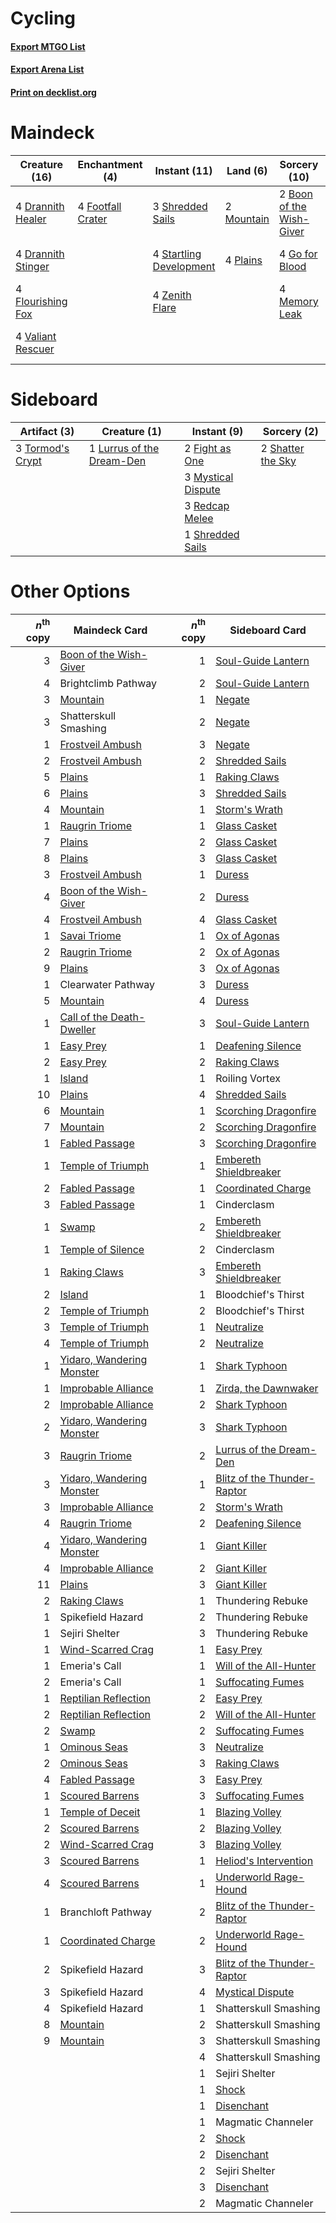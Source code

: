 # Cycling

#### [Export MTGO List](../collection/Cycling/Cycling.txt)
#### [Export Arena List](../collection/Cycling/Cycling_arena.txt)
#### [Print on decklist.org](http://decklist.org/?deckmain=2%09Boon%20of%20the%20Wish-Giver%0A3%09Brightclimb%20Pathway%0A4%09Drannith%20Healer%0A4%09Drannith%20Stinger%0A4%09Flourishing%20Fox%0A4%09Footfall%20Crater%0A4%09Go%20for%20Blood%0A4%09Memory%20Leak%0A2%09Mountain%0A4%09Needleverge%20Pathway%0A4%09Plains%0A4%09Riverglide%20Pathway%0A2%09Shatterskull%20Smashing%0A3%09Shredded%20Sails%0A4%09Startling%20Development%0A4%09Valiant%20Rescuer%0A4%09Zenith%20Flare&deckside=2%09Fight%20as%20One%0A1%09Lurrus%20of%20the%20Dream-Den%0A3%09Mystical%20Dispute%0A3%09Redcap%20Melee%0A2%09Shatter%20the%20Sky%0A1%09Shredded%20Sails%0A3%09Tormod's%20Crypt)
# Maindeck

|                                        Creature (16)                                        |                                      Enchantment (4)                                       |                                           Instant (11)                                           |                                      Land (6)                                       |                                           Sorcery (10)                                            |     Unknown (13)      |
|---------------------------------------------------------------------------------------------|--------------------------------------------------------------------------------------------|--------------------------------------------------------------------------------------------------|-------------------------------------------------------------------------------------|---------------------------------------------------------------------------------------------------|-----------------------|
|4 [Drannith Healer](http://gatherer.wizards.com/Pages/Card/Details.aspx?multiverseid=479530) |4 [Footfall Crater](http://gatherer.wizards.com/Pages/Card/Details.aspx?multiverseid=479638)|3 [Shredded Sails](http://gatherer.wizards.com/Pages/Card/Details.aspx?multiverseid=479656)       |2 [Mountain](http://gatherer.wizards.com/Pages/Card/Details.aspx?multiverseid=439859)|2 [Boon of the Wish-Giver](http://gatherer.wizards.com/Pages/Card/Details.aspx?multiverseid=479563)|3 Brightclimb Pathway  |
|4 [Drannith Stinger](http://gatherer.wizards.com/Pages/Card/Details.aspx?multiverseid=479633)|                                                                                            |4 [Startling Development](http://gatherer.wizards.com/Pages/Card/Details.aspx?multiverseid=479588)|4 [Plains](http://gatherer.wizards.com/Pages/Card/Details.aspx?multiverseid=439856)  |4 [Go for Blood](http://gatherer.wizards.com/Pages/Card/Details.aspx?multiverseid=479642)          |4 Needleverge Pathway  |
|4 [Flourishing Fox](http://gatherer.wizards.com/Pages/Card/Details.aspx?multiverseid=479533) |                                                                                            |4 [Zenith Flare](http://gatherer.wizards.com/Pages/Card/Details.aspx?multiverseid=479737)         |                                                                                     |4 [Memory Leak](http://gatherer.wizards.com/Pages/Card/Details.aspx?multiverseid=479615)           |4 Riverglide Pathway   |
|4 [Valiant Rescuer](http://gatherer.wizards.com/Pages/Card/Details.aspx?multiverseid=479556) |                                                                                            |                                                                                                  |                                                                                     |                                                                                                   |2 Shatterskull Smashing|


# Sideboard

|                                       Artifact (3)                                        |                                            Creature (1)                                            |                                         Instant (9)                                         |                                        Sorcery (2)                                         |
|-------------------------------------------------------------------------------------------|----------------------------------------------------------------------------------------------------|---------------------------------------------------------------------------------------------|--------------------------------------------------------------------------------------------|
|3 [Tormod's Crypt](http://gatherer.wizards.com/Pages/Card/Details.aspx?multiverseid=389723)|1 [Lurrus of the Dream-Den](http://gatherer.wizards.com/Pages/Card/Details.aspx?multiverseid=479746)|2 [Fight as One](http://gatherer.wizards.com/Pages/Card/Details.aspx?multiverseid=479532)    |2 [Shatter the Sky](http://gatherer.wizards.com/Pages/Card/Details.aspx?multiverseid=476288)|
|                                                                                           |                                                                                                    |3 [Mystical Dispute](http://gatherer.wizards.com/Pages/Card/Details.aspx?multiverseid=473020)|                                                                                            |
|                                                                                           |                                                                                                    |3 [Redcap Melee](http://gatherer.wizards.com/Pages/Card/Details.aspx?multiverseid=473097)    |                                                                                            |
|                                                                                           |                                                                                                    |1 [Shredded Sails](http://gatherer.wizards.com/Pages/Card/Details.aspx?multiverseid=479656)  |                                                                                            |


# Other Options

|*n*<sup>th</sup> copy|                                           Maindeck Card                                            |*n*<sup>th</sup> copy|                                            Sideboard Card                                            |
|--------------------:|----------------------------------------------------------------------------------------------------|--------------------:|------------------------------------------------------------------------------------------------------|
|                    3|[Boon of the Wish-Giver](http://gatherer.wizards.com/Pages/Card/Details.aspx?multiverseid=479563)   |                    1|[Soul-Guide Lantern](http://gatherer.wizards.com/Pages/Card/Details.aspx?multiverseid=476488)         |
|                    4|Brightclimb Pathway                                                                                 |                    2|[Soul-Guide Lantern](http://gatherer.wizards.com/Pages/Card/Details.aspx?multiverseid=476488)         |
|                    3|[Mountain](http://gatherer.wizards.com/Pages/Card/Details.aspx?multiverseid=439859)                 |                    1|[Negate](http://gatherer.wizards.com/Pages/Card/Details.aspx?multiverseid=423707)                     |
|                    3|Shatterskull Smashing                                                                               |                    2|[Negate](http://gatherer.wizards.com/Pages/Card/Details.aspx?multiverseid=423707)                     |
|                    1|[Frostveil Ambush](http://gatherer.wizards.com/Pages/Card/Details.aspx?multiverseid=479572)         |                    3|[Negate](http://gatherer.wizards.com/Pages/Card/Details.aspx?multiverseid=423707)                     |
|                    2|[Frostveil Ambush](http://gatherer.wizards.com/Pages/Card/Details.aspx?multiverseid=479572)         |                    2|[Shredded Sails](http://gatherer.wizards.com/Pages/Card/Details.aspx?multiverseid=479656)             |
|                    5|[Plains](http://gatherer.wizards.com/Pages/Card/Details.aspx?multiverseid=439856)                   |                    1|[Raking Claws](http://gatherer.wizards.com/Pages/Card/Details.aspx?multiverseid=479651)               |
|                    6|[Plains](http://gatherer.wizards.com/Pages/Card/Details.aspx?multiverseid=439856)                   |                    3|[Shredded Sails](http://gatherer.wizards.com/Pages/Card/Details.aspx?multiverseid=479656)             |
|                    4|[Mountain](http://gatherer.wizards.com/Pages/Card/Details.aspx?multiverseid=439859)                 |                    1|[Storm's Wrath](http://gatherer.wizards.com/Pages/Card/Details.aspx?multiverseid=476408)              |
|                    1|[Raugrin Triome](http://gatherer.wizards.com/Pages/Card/Details.aspx?multiverseid=479771)           |                    1|[Glass Casket](http://gatherer.wizards.com/Pages/Card/Details.aspx?multiverseid=472977)               |
|                    7|[Plains](http://gatherer.wizards.com/Pages/Card/Details.aspx?multiverseid=439856)                   |                    2|[Glass Casket](http://gatherer.wizards.com/Pages/Card/Details.aspx?multiverseid=472977)               |
|                    8|[Plains](http://gatherer.wizards.com/Pages/Card/Details.aspx?multiverseid=439856)                   |                    3|[Glass Casket](http://gatherer.wizards.com/Pages/Card/Details.aspx?multiverseid=472977)               |
|                    3|[Frostveil Ambush](http://gatherer.wizards.com/Pages/Card/Details.aspx?multiverseid=479572)         |                    1|[Duress](http://gatherer.wizards.com/Pages/Card/Details.aspx?multiverseid=14557)                      |
|                    4|[Boon of the Wish-Giver](http://gatherer.wizards.com/Pages/Card/Details.aspx?multiverseid=479563)   |                    2|[Duress](http://gatherer.wizards.com/Pages/Card/Details.aspx?multiverseid=14557)                      |
|                    4|[Frostveil Ambush](http://gatherer.wizards.com/Pages/Card/Details.aspx?multiverseid=479572)         |                    4|[Glass Casket](http://gatherer.wizards.com/Pages/Card/Details.aspx?multiverseid=472977)               |
|                    1|[Savai Triome](http://gatherer.wizards.com/Pages/Card/Details.aspx?multiverseid=479773)             |                    1|[Ox of Agonas](http://gatherer.wizards.com/Pages/Card/Details.aspx?multiverseid=476398)               |
|                    2|[Raugrin Triome](http://gatherer.wizards.com/Pages/Card/Details.aspx?multiverseid=479771)           |                    2|[Ox of Agonas](http://gatherer.wizards.com/Pages/Card/Details.aspx?multiverseid=476398)               |
|                    9|[Plains](http://gatherer.wizards.com/Pages/Card/Details.aspx?multiverseid=439856)                   |                    3|[Ox of Agonas](http://gatherer.wizards.com/Pages/Card/Details.aspx?multiverseid=476398)               |
|                    1|Clearwater Pathway                                                                                  |                    3|[Duress](http://gatherer.wizards.com/Pages/Card/Details.aspx?multiverseid=14557)                      |
|                    5|[Mountain](http://gatherer.wizards.com/Pages/Card/Details.aspx?multiverseid=439859)                 |                    4|[Duress](http://gatherer.wizards.com/Pages/Card/Details.aspx?multiverseid=14557)                      |
|                    1|[Call of the Death-Dweller](http://gatherer.wizards.com/Pages/Card/Details.aspx?multiverseid=479598)|                    3|[Soul-Guide Lantern](http://gatherer.wizards.com/Pages/Card/Details.aspx?multiverseid=476488)         |
|                    1|[Easy Prey](http://gatherer.wizards.com/Pages/Card/Details.aspx?multiverseid=479607)                |                    1|[Deafening Silence](http://gatherer.wizards.com/Pages/Card/Details.aspx?multiverseid=472972)          |
|                    2|[Easy Prey](http://gatherer.wizards.com/Pages/Card/Details.aspx?multiverseid=479607)                |                    2|[Raking Claws](http://gatherer.wizards.com/Pages/Card/Details.aspx?multiverseid=479651)               |
|                    1|[Island](http://gatherer.wizards.com/Pages/Card/Details.aspx?multiverseid=439857)                   |                    1|Roiling Vortex                                                                                        |
|                   10|[Plains](http://gatherer.wizards.com/Pages/Card/Details.aspx?multiverseid=439856)                   |                    4|[Shredded Sails](http://gatherer.wizards.com/Pages/Card/Details.aspx?multiverseid=479656)             |
|                    6|[Mountain](http://gatherer.wizards.com/Pages/Card/Details.aspx?multiverseid=439859)                 |                    1|[Scorching Dragonfire](http://gatherer.wizards.com/Pages/Card/Details.aspx?multiverseid=473101)       |
|                    7|[Mountain](http://gatherer.wizards.com/Pages/Card/Details.aspx?multiverseid=439859)                 |                    2|[Scorching Dragonfire](http://gatherer.wizards.com/Pages/Card/Details.aspx?multiverseid=473101)       |
|                    1|[Fabled Passage](http://gatherer.wizards.com/Pages/Card/Details.aspx?multiverseid=473206)           |                    3|[Scorching Dragonfire](http://gatherer.wizards.com/Pages/Card/Details.aspx?multiverseid=473101)       |
|                    1|[Temple of Triumph](http://gatherer.wizards.com/Pages/Card/Details.aspx?multiverseid=373560)        |                    1|[Embereth Shieldbreaker](http://gatherer.wizards.com/Pages/Card/Details.aspx?multiverseid=473084)     |
|                    2|[Fabled Passage](http://gatherer.wizards.com/Pages/Card/Details.aspx?multiverseid=473206)           |                    1|[Coordinated Charge](http://gatherer.wizards.com/Pages/Card/Details.aspx?multiverseid=479526)         |
|                    3|[Fabled Passage](http://gatherer.wizards.com/Pages/Card/Details.aspx?multiverseid=473206)           |                    1|Cinderclasm                                                                                           |
|                    1|[Swamp](http://gatherer.wizards.com/Pages/Card/Details.aspx?multiverseid=439858)                    |                    2|[Embereth Shieldbreaker](http://gatherer.wizards.com/Pages/Card/Details.aspx?multiverseid=473084)     |
|                    1|[Temple of Silence](http://gatherer.wizards.com/Pages/Card/Details.aspx?multiverseid=373522)        |                    2|Cinderclasm                                                                                           |
|                    1|[Raking Claws](http://gatherer.wizards.com/Pages/Card/Details.aspx?multiverseid=479651)             |                    3|[Embereth Shieldbreaker](http://gatherer.wizards.com/Pages/Card/Details.aspx?multiverseid=473084)     |
|                    2|[Island](http://gatherer.wizards.com/Pages/Card/Details.aspx?multiverseid=439857)                   |                    1|Bloodchief's Thirst                                                                                   |
|                    2|[Temple of Triumph](http://gatherer.wizards.com/Pages/Card/Details.aspx?multiverseid=373560)        |                    2|Bloodchief's Thirst                                                                                   |
|                    3|[Temple of Triumph](http://gatherer.wizards.com/Pages/Card/Details.aspx?multiverseid=373560)        |                    1|[Neutralize](http://gatherer.wizards.com/Pages/Card/Details.aspx?multiverseid=479579)                 |
|                    4|[Temple of Triumph](http://gatherer.wizards.com/Pages/Card/Details.aspx?multiverseid=373560)        |                    2|[Neutralize](http://gatherer.wizards.com/Pages/Card/Details.aspx?multiverseid=479579)                 |
|                    1|[Yidaro, Wandering Monster](http://gatherer.wizards.com/Pages/Card/Details.aspx?multiverseid=479661)|                    1|[Shark Typhoon](http://gatherer.wizards.com/Pages/Card/Details.aspx?multiverseid=479587)              |
|                    1|[Improbable Alliance](http://gatherer.wizards.com/Pages/Card/Details.aspx?multiverseid=473155)      |                    1|[Zirda, the Dawnwaker](http://gatherer.wizards.com/Pages/Card/Details.aspx?multiverseid=479753)       |
|                    2|[Improbable Alliance](http://gatherer.wizards.com/Pages/Card/Details.aspx?multiverseid=473155)      |                    2|[Shark Typhoon](http://gatherer.wizards.com/Pages/Card/Details.aspx?multiverseid=479587)              |
|                    2|[Yidaro, Wandering Monster](http://gatherer.wizards.com/Pages/Card/Details.aspx?multiverseid=479661)|                    3|[Shark Typhoon](http://gatherer.wizards.com/Pages/Card/Details.aspx?multiverseid=479587)              |
|                    3|[Raugrin Triome](http://gatherer.wizards.com/Pages/Card/Details.aspx?multiverseid=479771)           |                    2|[Lurrus of the Dream-Den](http://gatherer.wizards.com/Pages/Card/Details.aspx?multiverseid=479746)    |
|                    3|[Yidaro, Wandering Monster](http://gatherer.wizards.com/Pages/Card/Details.aspx?multiverseid=479661)|                    1|[Blitz of the Thunder-Raptor](http://gatherer.wizards.com/Pages/Card/Details.aspx?multiverseid=479629)|
|                    3|[Improbable Alliance](http://gatherer.wizards.com/Pages/Card/Details.aspx?multiverseid=473155)      |                    2|[Storm's Wrath](http://gatherer.wizards.com/Pages/Card/Details.aspx?multiverseid=476408)              |
|                    4|[Raugrin Triome](http://gatherer.wizards.com/Pages/Card/Details.aspx?multiverseid=479771)           |                    2|[Deafening Silence](http://gatherer.wizards.com/Pages/Card/Details.aspx?multiverseid=472972)          |
|                    4|[Yidaro, Wandering Monster](http://gatherer.wizards.com/Pages/Card/Details.aspx?multiverseid=479661)|                    1|[Giant Killer](http://gatherer.wizards.com/Pages/Card/Details.aspx?multiverseid=472976)               |
|                    4|[Improbable Alliance](http://gatherer.wizards.com/Pages/Card/Details.aspx?multiverseid=473155)      |                    2|[Giant Killer](http://gatherer.wizards.com/Pages/Card/Details.aspx?multiverseid=472976)               |
|                   11|[Plains](http://gatherer.wizards.com/Pages/Card/Details.aspx?multiverseid=439856)                   |                    3|[Giant Killer](http://gatherer.wizards.com/Pages/Card/Details.aspx?multiverseid=472976)               |
|                    2|[Raking Claws](http://gatherer.wizards.com/Pages/Card/Details.aspx?multiverseid=479651)             |                    1|Thundering Rebuke                                                                                     |
|                    1|Spikefield Hazard                                                                                   |                    2|Thundering Rebuke                                                                                     |
|                    1|Sejiri Shelter                                                                                      |                    3|Thundering Rebuke                                                                                     |
|                    1|[Wind-Scarred Crag](http://gatherer.wizards.com/Pages/Card/Details.aspx?multiverseid=405452)        |                    1|[Easy Prey](http://gatherer.wizards.com/Pages/Card/Details.aspx?multiverseid=479607)                  |
|                    1|Emeria's Call                                                                                       |                    1|[Will of the All-Hunter](http://gatherer.wizards.com/Pages/Card/Details.aspx?multiverseid=479558)     |
|                    2|Emeria's Call                                                                                       |                    1|[Suffocating Fumes](http://gatherer.wizards.com/Pages/Card/Details.aspx?multiverseid=479620)          |
|                    1|[Reptilian Reflection](http://gatherer.wizards.com/Pages/Card/Details.aspx?multiverseid=479652)     |                    2|[Easy Prey](http://gatherer.wizards.com/Pages/Card/Details.aspx?multiverseid=479607)                  |
|                    2|[Reptilian Reflection](http://gatherer.wizards.com/Pages/Card/Details.aspx?multiverseid=479652)     |                    2|[Will of the All-Hunter](http://gatherer.wizards.com/Pages/Card/Details.aspx?multiverseid=479558)     |
|                    2|[Swamp](http://gatherer.wizards.com/Pages/Card/Details.aspx?multiverseid=439858)                    |                    2|[Suffocating Fumes](http://gatherer.wizards.com/Pages/Card/Details.aspx?multiverseid=479620)          |
|                    1|[Ominous Seas](http://gatherer.wizards.com/Pages/Card/Details.aspx?multiverseid=479581)             |                    3|[Neutralize](http://gatherer.wizards.com/Pages/Card/Details.aspx?multiverseid=479579)                 |
|                    2|[Ominous Seas](http://gatherer.wizards.com/Pages/Card/Details.aspx?multiverseid=479581)             |                    3|[Raking Claws](http://gatherer.wizards.com/Pages/Card/Details.aspx?multiverseid=479651)               |
|                    4|[Fabled Passage](http://gatherer.wizards.com/Pages/Card/Details.aspx?multiverseid=473206)           |                    3|[Easy Prey](http://gatherer.wizards.com/Pages/Card/Details.aspx?multiverseid=479607)                  |
|                    1|[Scoured Barrens](http://gatherer.wizards.com/Pages/Card/Details.aspx?multiverseid=405366)          |                    3|[Suffocating Fumes](http://gatherer.wizards.com/Pages/Card/Details.aspx?multiverseid=479620)          |
|                    1|[Temple of Deceit](http://gatherer.wizards.com/Pages/Card/Details.aspx?multiverseid=373734)         |                    1|[Blazing Volley](http://gatherer.wizards.com/Pages/Card/Details.aspx?multiverseid=426821)             |
|                    2|[Scoured Barrens](http://gatherer.wizards.com/Pages/Card/Details.aspx?multiverseid=405366)          |                    2|[Blazing Volley](http://gatherer.wizards.com/Pages/Card/Details.aspx?multiverseid=426821)             |
|                    2|[Wind-Scarred Crag](http://gatherer.wizards.com/Pages/Card/Details.aspx?multiverseid=405452)        |                    3|[Blazing Volley](http://gatherer.wizards.com/Pages/Card/Details.aspx?multiverseid=426821)             |
|                    3|[Scoured Barrens](http://gatherer.wizards.com/Pages/Card/Details.aspx?multiverseid=405366)          |                    1|[Heliod's Intervention](http://gatherer.wizards.com/Pages/Card/Details.aspx?multiverseid=476270)      |
|                    4|[Scoured Barrens](http://gatherer.wizards.com/Pages/Card/Details.aspx?multiverseid=405366)          |                    1|[Underworld Rage-Hound](http://gatherer.wizards.com/Pages/Card/Details.aspx?multiverseid=476414)      |
|                    1|Branchloft Pathway                                                                                  |                    2|[Blitz of the Thunder-Raptor](http://gatherer.wizards.com/Pages/Card/Details.aspx?multiverseid=479629)|
|                    1|[Coordinated Charge](http://gatherer.wizards.com/Pages/Card/Details.aspx?multiverseid=479526)       |                    2|[Underworld Rage-Hound](http://gatherer.wizards.com/Pages/Card/Details.aspx?multiverseid=476414)      |
|                    2|Spikefield Hazard                                                                                   |                    3|[Blitz of the Thunder-Raptor](http://gatherer.wizards.com/Pages/Card/Details.aspx?multiverseid=479629)|
|                    3|Spikefield Hazard                                                                                   |                    4|[Mystical Dispute](http://gatherer.wizards.com/Pages/Card/Details.aspx?multiverseid=473020)           |
|                    4|Spikefield Hazard                                                                                   |                    1|Shatterskull Smashing                                                                                 |
|                    8|[Mountain](http://gatherer.wizards.com/Pages/Card/Details.aspx?multiverseid=439859)                 |                    2|Shatterskull Smashing                                                                                 |
|                    9|[Mountain](http://gatherer.wizards.com/Pages/Card/Details.aspx?multiverseid=439859)                 |                    3|Shatterskull Smashing                                                                                 |
|                     |                                                                                                    |                    4|Shatterskull Smashing                                                                                 |
|                     |                                                                                                    |                    1|Sejiri Shelter                                                                                        |
|                     |                                                                                                    |                    1|[Shock](http://gatherer.wizards.com/Pages/Card/Details.aspx?multiverseid=129732)                      |
|                     |                                                                                                    |                    1|[Disenchant](http://gatherer.wizards.com/Pages/Card/Details.aspx?multiverseid=847)                    |
|                     |                                                                                                    |                    1|Magmatic Channeler                                                                                    |
|                     |                                                                                                    |                    2|[Shock](http://gatherer.wizards.com/Pages/Card/Details.aspx?multiverseid=129732)                      |
|                     |                                                                                                    |                    2|[Disenchant](http://gatherer.wizards.com/Pages/Card/Details.aspx?multiverseid=847)                    |
|                     |                                                                                                    |                    2|Sejiri Shelter                                                                                        |
|                     |                                                                                                    |                    3|[Disenchant](http://gatherer.wizards.com/Pages/Card/Details.aspx?multiverseid=847)                    |
|                     |                                                                                                    |                    2|Magmatic Channeler                                                                                    |

